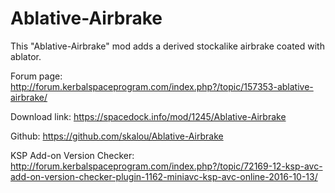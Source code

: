 # Ablative-Airbrake

 This "Ablative-Airbrake" mod adds a derived stockalike airbrake coated with ablator.
 
 
Forum page: http://forum.kerbalspaceprogram.com/index.php?/topic/157353-ablative-airbrake/

Download link: https://spacedock.info/mod/1245/Ablative-Airbrake

Github: https://github.com/skalou/Ablative-Airbrake

KSP Add-on Version Checker: http://forum.kerbalspaceprogram.com/index.php?/topic/72169-12-ksp-avc-add-on-version-checker-plugin-1162-miniavc-ksp-avc-online-2016-10-13/
